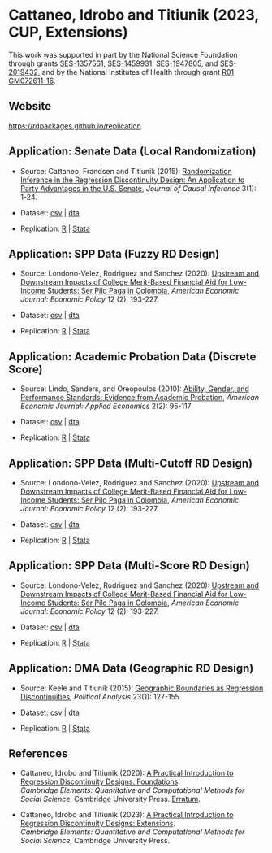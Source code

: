 # Cattaneo, Idrobo and Titiunik (2023, CUP, Extensions)

This work was supported in part by the National Science Foundation through grants [SES-1357561](https://www.nsf.gov/awardsearch/showAward?AWD_ID=1357561), [SES-1459931](https://www.nsf.gov/awardsearch/showAward?AWD_ID=1459931), [SES-1947805](https://www.nsf.gov/awardsearch/showAward?AWD_ID=1947805), and [SES-2019432](https://www.nsf.gov/awardsearch/showAward?AWD_ID=2019432), and by the National Institutes of Health through grant [R01 GM072611-16](https://reporter.nih.gov/project-details/10093056).

## Website

https://rdpackages.github.io/replication

## Application: Senate Data (Local Randomization)

- Source: Cattaneo, Frandsen and Titiunik (2015): [Randomization Inference in the Regression Discontinuity Design: An Application to Party Advantages in the U.S. Senate](https://rdpackages.github.io/references/Cattaneo-Frandsen-Titiunik_2015_JCI.pdf), _Journal of Causal Inference_ 3(1): 1-24.

- Dataset: [csv](CIT_2023_CUP_locrand.csv) | [dta](CIT_2023_CUP_locrand.dta)

- Replication: [R](CIT_2023_CUP_locrand.R) | [Stata](CIT_2023_CUP_locrand.do)

## Application: SPP Data (Fuzzy RD Design)

- Source: Londono-Velez, Rodriguez and Sanchez (2020): [Upstream and Downstream Impacts of College Merit-Based Financial Aid for Low-Income Students: Ser Pilo Paga in Colombia](https://doi.org/10.1257/pol.20180131), _American Economic Journal: Economic Policy_ 12 (2): 193-227.

- Dataset: [csv](CIT_2023_CUP_fuzzy.csv) | [dta](CIT_2023_CUP_fuzzy.dta)

- Replication: [R](CIT_2023_CUP_fuzzy.R) | [Stata](CIT_2023_CUP_fuzzy.do)

## Application: Academic Probation Data (Discrete Score)

- Source: Lindo, Sanders, and Oreopoulos (2010): [Ability, Gender, and Performance Standards: Evidence from Academic Probation](https://doi.org/10.1257/app.2.2.95), _American Economic Journal: Applied Economics_ 2(2): 95-117

- Dataset: [csv](CIT_2023_CUP_discrete.csv) | [dta](CIT_2023_CUP_discrete.dta)

- Replication: [R](CIT_2023_CUP_discrete.R) | [Stata](CIT_2023_CUP_discrete.do)

## Application: SPP Data (Multi-Cutoff RD Design)

- Source: Londono-Velez, Rodriguez and Sanchez (2020): [Upstream and Downstream Impacts of College Merit-Based Financial Aid for Low-Income Students: Ser Pilo Paga in Colombia](https://doi.org/10.1257/pol.20180131), _American Economic Journal: Economic Policy_ 12 (2): 193-227.

- Dataset: [csv](CIT_2023_CUP_multicutoff.csv) | [dta](CIT_2023_CUP_multicutoff.dta)

- Replication: [R](CIT_2023_CUP_multicutoff.R) | [Stata](CIT_2023_CUP_multicutoff.do)

## Application: SPP Data (Multi-Score RD Design)

- Source: Londono-Velez, Rodriguez and Sanchez (2020): [Upstream and Downstream Impacts of College Merit-Based Financial Aid for Low-Income Students: Ser Pilo Paga in Colombia](https://doi.org/10.1257/pol.20180131), _American Economic Journal: Economic Policy_ 12 (2): 193-227.

- Dataset: [csv](CIT_2023_CUP_multiscore-nongeo.csv) | [dta](CIT_2023_CUP_multiscore-nongeo.dta)

- Replication: [R](CIT_2023_CUP_multiscore-nongeo.R) | [Stata](CIT_2023_CUP_multiscore-nongeo.do)

## Application: DMA Data (Geographic RD Design)

- Source: Keele and Titiunik (2015): [Geographic Boundaries as Regression Discontinuities](https://rdpackages.github.io/references/Keele-Titiunik_2015_PA.pdf), _Political Analysis_ 23(1): 127-155.

- Dataset: [csv](CIT_2023_CUP_multiscore-geo.csv) | [dta](CIT_2023_CUP_multiscore-geo.dta)

- Replication: [R](CIT_2023_CUP_multiscore-geo.R) | [Stata](CIT_2023_CUP_multiscore-geo.do)


## References

- Cattaneo, Idrobo and Titiunik (2020): [A Practical Introduction to Regression Discontinuity Designs: Foundations](https://rdpackages.github.io/references/Cattaneo-Idrobo-Titiunik_2020_CUP.pdf).<br>
_Cambridge Elements: Quantitative and Computational Methods for Social Science_, Cambridge University Press. [Erratum](https://rdpackages.github.io/references/Cattaneo-Idrobo-Titiunik_2020_CUP--erratum.pdf).

- Cattaneo, Idrobo and Titiunik (2023): [A Practical Introduction to Regression Discontinuity Designs: Extensions](https://rdpackages.github.io/references/Cattaneo-Idrobo-Titiunik_2023_CUP.pdf).<br>
_Cambridge Elements: Quantitative and Computational Methods for Social Science_, Cambridge University Press.

<br><br>
